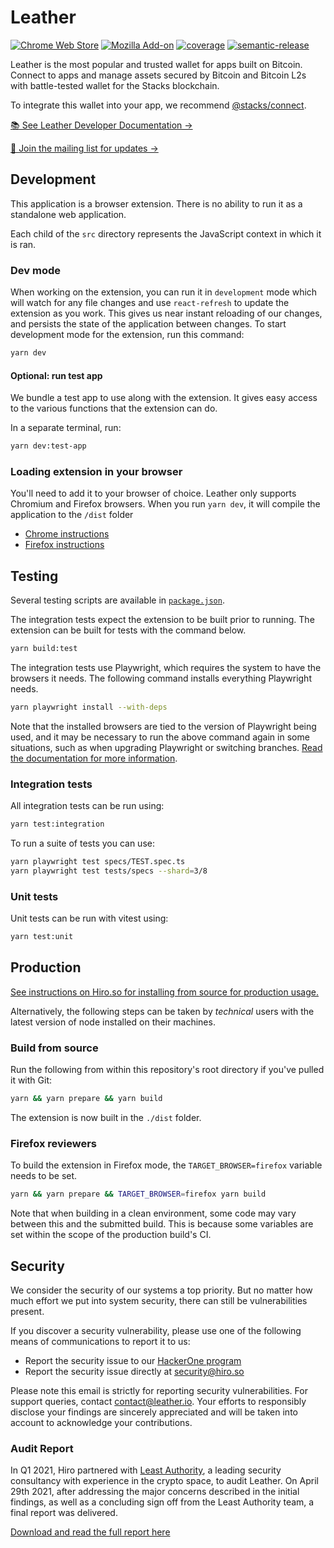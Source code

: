 # Leather

[![Chrome Web Store](https://img.shields.io/chrome-web-store/stars/ldinpeekobnhjjdofggfgjlcehhmanlj?label=Chrome%20Web%20Store)](https://chrome.google.com/webstore/detail/stacks-wallet/ldinpeekobnhjjdofggfgjlcehhmanlj)
[![Mozilla Add-on](https://img.shields.io/amo/stars/hiro-wallet?label=Firefox%20Add-on)](https://addons.mozilla.org/en-US/firefox/addon/hiro-wallet/)
[![coverage](https://raw.githubusercontent.com/hirosystems/wallet/gh-pages/badge.svg)](https://hirosystems.github.io/wallet/)
[![semantic-release](https://img.shields.io/badge/%20%20%F0%9F%93%A6%F0%9F%9A%80-semantic--release-e10079.svg)](https://github.com/semantic-release/semantic-release)

Leather is the most popular and trusted wallet for apps built on Bitcoin. Connect to apps and manage assets secured by Bitcoin and Bitcoin L2s with battle-tested wallet for the Stacks blockchain.

To integrate this wallet into your app, we recommend [@stacks/connect](https://github.com/hirosystems/connect).

[📚 See Leather Developer Documentation →](https://leather.gitbook.io/developers/home/welcome)

[📩 Join the mailing list for updates →](https://forms.gle/sdZPu2jbX1AeQ8Fi9)

## Development

This application is a browser extension. There is no ability to run it as a standalone web application.

Each child of the `src` directory represents the JavaScript context in which it is ran.

### Dev mode

When working on the extension, you can run it in `development` mode which will watch for any file changes and
use `react-refresh` to update the extension as you work. This gives us near instant reloading of our changes, and
persists the state of the application between changes. To start development mode for the extension, run this command:

```bash
yarn dev
```

#### Optional: run test app

We bundle a test app to use along with the extension. It gives easy access to the various functions that the extension
can do.

In a separate terminal, run:

```bash
yarn dev:test-app
```

### Loading extension in your browser

You'll need to add it to your browser of choice. Leather only
supports Chromium and Firefox browsers. When you run `yarn dev`, it will compile the application to the `/dist` folder

- [Chrome instructions](https://developer.chrome.com/docs/extensions/mv3/faq/#faq-dev-01)
- [Firefox instructions](https://developer.mozilla.org/en-US/docs/Mozilla/Add-ons/WebExtensions/Your_first_WebExtension#trying_it_out)

## Testing

Several testing scripts are available in [`package.json`](./package.json).

The integration tests expect the extension to be built prior to running. The extension can be built for tests with the command below.

```bash
yarn build:test
```

The integration tests use Playwright, which requires the system to have the browsers it needs. The following command installs everything Playwright needs.

```bash
yarn playwright install --with-deps
```

Note that the installed browsers are tied to the version of Playwright being used, and it may be necessary to run the above command again in some situations, such as when upgrading Playwright or switching branches. [Read the documentation for more information](https://playwright.dev/docs/cli#install-system-dependencies).

### Integration tests

All integration tests can be run using:

```bash
yarn test:integration
```

To run a suite of tests you can use:

```bash
yarn playwright test specs/TEST.spec.ts
yarn playwright test tests/specs --shard=3/8
```

### Unit tests

Unit tests can be run with vitest using:

```bash
yarn test:unit
```

## Production

[See instructions on Hiro.so for installing from source for production usage.](https://www.hiro.so/wallet/install-web-source)

Alternatively, the following steps can be taken by _technical_ users with the latest version of node installed on their machines.

### Build from source

Run the following from within this repository's root directory if you've pulled it with Git:

```bash
yarn && yarn prepare && yarn build
```

The extension is now built in the `./dist` folder.

### Firefox reviewers

To build the extension in Firefox mode, the `TARGET_BROWSER=firefox` variable needs to be set.

```bash
yarn && yarn prepare && TARGET_BROWSER=firefox yarn build
```

Note that when building in a clean environment, some code may vary between this and the submitted build. This is because some variables are set within the scope of the production build's CI.

## Security

We consider the security of our systems a top priority. But no matter how much effort we put into system security, there can still be vulnerabilities present.

If you discover a security vulnerability, please use one of the following means of communications to report it to us:

- Report the security issue to our [HackerOne program](https://hackerone.com/hiro)
- Report the security issue directly at [security@hiro.so](mailto:security@hiro.so)

Please note this email is strictly for reporting security vulnerabilities. For support queries, contact [contact@leather.io](mailto:contact@leather.io). Your efforts to responsibly disclose your findings are sincerely appreciated and will be taken into account to acknowledge your contributions.

### Audit Report

In Q1 2021, Hiro partnered with [Least Authority](https://leastauthority.com/), a leading security consultancy with experience in the crypto space, to audit Leather. On April 29th 2021, after addressing the major concerns described in the initial findings, as well as a concluding sign off from the Least Authority team, a final report was delivered.

[Download and read the full report here](https://github.com/hirosystems/wallet/blob/main/public/docs/least-authority-security-audit-report.pdf)
